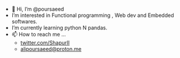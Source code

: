 - 👋 Hi, I’m @poursaeed
- I’m interested in Functional programming , Web dev and Embedded softwares.
- I’m currently learning python N pandas.
- 📫 How to reach me ...
    - [twitter.com/ShapurII](https://twitter.com/ShapurII)
    - alipoursaeed@proton.me

<!---
poursaeed/poursaeed is a ✨ special ✨ repository because its `README.md` (this file) appears on your GitHub profile.
You can click the Preview link to take a look at your changes.
--->
